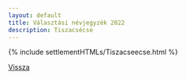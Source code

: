 ```yaml
---
layout: default
title: Választási névjegyzék 2022
description: Tiszacsécse
---
```


{% include settlementHTMLs/Tiszacseecse.html %}

[Vissza](../)